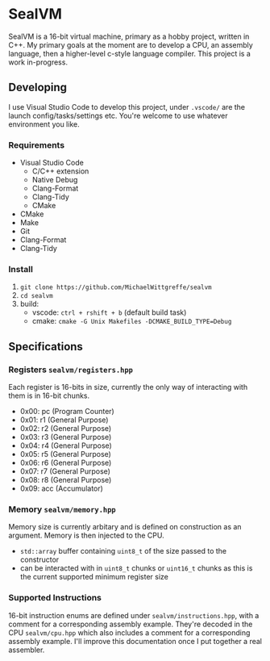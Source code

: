 # SealVM
SealVM is a 16-bit virtual machine, primary as a hobby project, written in C++. My primary goals at the moment are to develop a CPU, an assembly language, then a higher-level c-style language compiler. This project is a work in-progress.

## Developing
I use Visual Studio Code to develop this project, under `.vscode/` are the launch config/tasks/settings etc. You're welcome to use whatever environment you like.
### Requirements
- Visual Studio Code
    - C/C++ extension
    - Native Debug
    - Clang-Format
    - Clang-Tidy
    - CMake
- CMake
- Make
- Git
- Clang-Format
- Clang-Tidy

### Install
1. `git clone https://github.com/MichaelWittgreffe/sealvm`
2. `cd sealvm`
3. build:
    - vscode: `ctrl + rshift + b` (default build task) 
    - cmake: `cmake -G Unix Makefiles -DCMAKE_BUILD_TYPE=Debug`

## Specifications
### Registers `sealvm/registers.hpp`
Each register is 16-bits in size, currently the only way of interacting with them is in 16-bit chunks.
- 0x00: pc (Program Counter)
- 0x01: r1 (General Purpose)
- 0x02: r2 (General Purpose)
- 0x03: r3 (General Purpose)
- 0x04: r4 (General Purpose)
- 0x05: r5 (General Purpose)
- 0x06: r6 (General Purpose)
- 0x07: r7 (General Purpose)
- 0x08: r8 (General Purpose)
- 0x09: acc (Accumulator)

### Memory `sealvm/memory.hpp`
Memory size is currently arbitary and is defined on construction as an argument. Memory is then injected to the CPU.
- `std::array` buffer containing `uint8_t` of the size passed to the constructor
- can be interacted with in `uint8_t` chunks or `uint16_t` chunks as this is the current supported minimum register size

### Supported Instructions 
16-bit instruction enums are defined under `sealvm/instructions.hpp`, with a comment for a corresponding assembly example. They're decoded in the CPU `sealvm/cpu.hpp` which also includes a comment for a corresponding assembly example. I'll improve this documentation once I put together a real assembler.